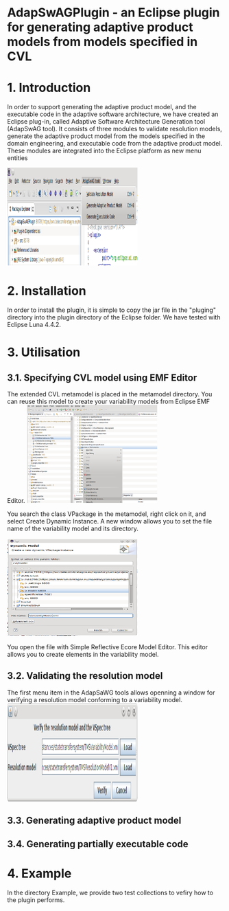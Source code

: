 AdapSwAGPlugin - an Eclipse plugin for generating adaptive product models from models specified in CVL
====================================================================================================

<h1>1. Introduction </h1>

 In order to support generating the adaptive product model, and the executable code in the adaptive software architecture, we have created an Eclipse
plug-in, called Adaptive Software Architecture Generation tool (AdapSwAG
tool). It consists of three modules to validate resolution models, generate the
adaptive product model from the models specified in the domain engineering,
and executable code from the adaptive product model. These modules are integrated into the Eclipse platform as new menu entities

<img src="https://github.com/nthohuynh/AdapSwAGPlugin/blob/master/screenshot/eclipseplugin.png" alt="Mountain View" style="width:304px;height:228px;">

<h1>2. Installation</h1>
In order to install the plugin, it is simple to copy the jar file in the "pluging" directory into the plugin directory of the Eclipse folder. We have tested with Eclipse Luna 4.4.2.
<h1>3. Utilisation</h1>
<h2> 3.1. Specifying CVL model using EMF Editor </h2>
The extended CVL metamodel is placed in the metamodel directory. You can reuse this model to create your variability models from Eclipse EMF Editor.

<img src="https://github.com/nthohuynh/AdapSwAGPlugin/blob/master/screenshot/eclipseplugin3.png" alt="Mountain View" style="width:304px;height:228px;">

You search the class VPackage in the metamodel, right click on it, and select Create Dynamic Instance. A new window allows you to set the file name of the variability model and its directory.  

<img src="https://github.com/nthohuynh/AdapSwAGPlugin/blob/master/screenshot/eclipseplugin4.png" alt="Mountain View" style="width:304px;height:228px;">

You open the file with Simple Reflective Ecore Model Editor. This editor allows you to create elements in the variability model.

<h2>3.2. Validating the resolution model </h2> 
The first menu item in the AdapSaWG tools allows openning a window for verifying a resolution model conforming to a variability model. 

<img src="https://github.com/nthohuynh/AdapSwAGPlugin/blob/master/screenshot/eclipseplugin2.png" alt="Mountain View" style="width:304px;height:228px;">

<h2>3.3. Generating adaptive product model </h2> 

<h2>3.4. Generating partially executable code </h2> 


<h1>4. Example</h1>

In the directory Example, we provide two test collections to vefiry how to the plugin performs.


